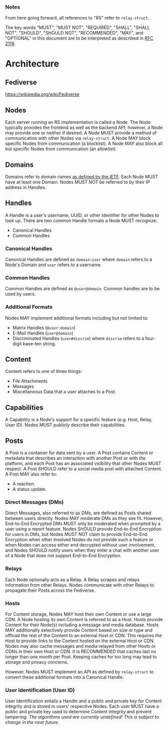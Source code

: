 ### Notes
From here going forward, all references to "RS" refer to `relay-struct`.

The key words "MUST", "MUST NOT", "REQUIRED", "SHALL", "SHALL
NOT", "SHOULD", "SHOULD NOT", "RECOMMENDED",  "MAY", and
"OPTIONAL" in this document are to be interpreted as described in
[RFC 2119](https://www.rfc-editor.org/rfc/rfc2119).

# Architecture

## Fediverse
https://wikipedia.org/wiki/Fediverse

## Nodes
Each server running an RS implementation is called a Node.
The Node typically provides the frontend as well as the backend API; however, a Node may provide one or neither if desired.
A Node MUST provide a method of communication with other Nodes via `relay-struct`.
A Node MAY block specific Nodes from communication (a blocklist).
A Node MAY also block all but specific Nodes from communication (an allowlist).

## Domains
Domains refer to domain names [as defined by the IETF](https://www.rfc-editor.org/rfc/rfc1035).
Each Node MUST have at least one Domain. Nodes MUST NOT be referred to by their IP address in Handles.

## Handles
A Handle is a user's username, UUID, or other identifier for other Nodes to look up.
There are two common Handle formats a Node MUST recognize:
- Canonical Handles
- Common Handles

### Canonical Handles
Canonical Handles are defined as `domain:user` where `domain` refers to a Node's Domain and `user` refers to a username.

### Common Handles
Common Handles are defined as `@user@domain`. Common handles are to be used by users.

### Additional Formats
Nodes MAY implement additional formats including but not limited to:
- Matrix Handles (`@user:domain`)
- E-Mail Handles (`user@domain`)
- Discriminated Handles (`user#discrim`) where `discrim` refers to a four-digit base-ten string.

## Content
Content refers to one of three things:
- File Attachments
- Messages
- Miscellaneous Data that a user attaches to a Post.

## Capabilities
A Capability is a Node's support for a specific feature (e.g. Host, Relay, User ID).
Nodes MUST publicly describe their capabilities.

## Posts
A Post is a container for data sent by a user.
A Post contains Content or metadata that describes an interaction with another Post or with the platform, and each Post has an associated visibility that other Nodes MUST respect.
A Post SHOULD refer to a social media post with attached Content.
A Post MAY also refer to:
- A reaction.
- A status update.

### Direct Messages (DMs)
Direct Messages, also referred to as DMs, are defined as Posts shared between users directly. Nodes MAY moderate DMs as they see fit. However, End-to-End Encrypted DMs MUST only be moderated when prompted by a user using a report feature. Nodes SHOULD provide End-to-End Encryption for users in DMs, but Nodes MUST NOT claim to provide End-to-End Encryption when other involved Nodes do not provide such a feature or when Nodes can access either end decrypted without user involvement, and Nodes SHOULD notify users when they enter a chat with another user of a Node that does not support End-to-End Encryption.

### Relays
Each Node optionally acts as a Relay.
A Relay scrapes and relays information from other Relays.
Nodes communicate with other Relays to propagate their Posts across the Fediverse.

### Hosts
For Content storage, Nodes MAY host their own Content or use a large CDN.
A Node hosting its own Content is referred to as a Host.
Hosts provide Content for their Node(s) including a message and media database.
Hosts MAY additionally selectively provide Content based on size or type and offload the rest of the Content to an external Host or CDN. This requires the Host to provide links to the Content hosted on the external Host or CDN.
Nodes may also cache messages and media relayed from other Hosts or CDNs in their own Host or CDN.
It is RECOMMENDED that caches last no longer than one month per Post.
Keeping caches for too long may lead to storage and privacy concerns.

However, Nodes MUST implement an API as defined by `relay-struct` to convert these additional formats into a Canonical Handle.

### User Identification (User ID)
User Identification entails a Handle and a public and private key for Content integrity and is stored in users' respective Nodes.
Each user MUST have a public and private key used to determine Content integrity and prevent tampering.
*The algorithms used are currently undefined! This is subject to change in the near future.*
